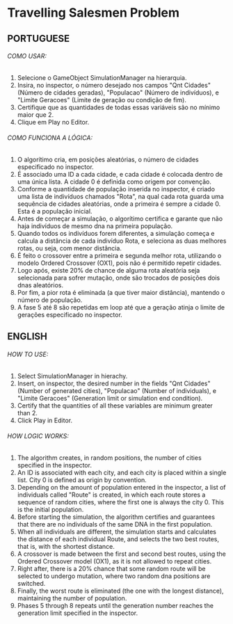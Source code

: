 # Travelling Salesmen Problem
## PORTUGUESE
###### COMO USAR:
1) Selecione o GameObject SimulationManager na hierarquia.
2) Insira, no inspector, o número desejado nos campos "Qnt Cidades" (Número de cidades geradas), "Populacao" (Número de indivíduos), e "Limite Geracoes" (Limite de geração ou condição de fim).
3) Certifique que as quantidades de todas essas variáveis são no mínimo maior que 2.
4) Clique em Play no Editor.

###### COMO FUNCIONA A LÓGICA:
1) O algorítimo cria, em posições aleatórias, o número de cidades especificado no inspector.
2) É associado uma ID a cada cidade, e cada cidade é colocada dentro de uma única lista. A cidade 0 é definida como origem por convenção.
3) Conforme a quantidade de população inserida no inspector, é criado uma lista de indivíduos chamados "Rota", na qual cada rota guarda uma sequência de cidades aleatórias, onde a primeira é sempre a cidade 0. Esta é a população inicial.
4) Antes de começar a simulação, o algorítimo certifica e garante que não haja indivíduos de mesmo dna na primeira população.
5) Quando todos os indivíduos forem diferentes, a simulação começa e calcula a distância de cada indivíduo Rota, e seleciona as duas melhores rotas, ou seja, com menor distância.
6) É feito o crossover entre a primeira e segunda melhor rota, utilizando o modelo Ordered Crossover (OX1), pois não é permitido repetir cidades.
7) Logo após, existe 20% de chance de alguma rota aleatória seja selecionada para sofrer mutação, onde são trocados de posições dois dnas aleatórios.
8) Por fim, a pior rota é eliminada (a que tiver maior distância), mantendo o número de população.
9) A fase 5 até 8 são repetidas em loop até que a geração atinja o limite de gerações especificado no inspector.

## ENGLISH
###### HOW TO USE:
1) Select SimulationManager in hierachy.
2) Insert, on inspector, the desired number in the fields "Qnt Cidades" (Number of generated cities), "Populacao" (Number of individuals), e "Limite Geracoes" (Generation limit or simulation end condition).
3) Certify that the quantities of all these variables are minimum greater than 2.
4) Click Play in Editor.

###### HOW LOGIC WORKS:
1) The algorithm creates, in random positions, the number of cities specified in the inspector.
2) An ID is associated with each city, and each city is placed within a single list. City 0 is defined as origin by convention.
3) Depending on the amount of population entered in the inspector, a list of individuals called "Route" is created, in which each route stores a sequence of random cities, where the first one is always the city 0. This is the initial population.
4) Before starting the simulation, the algorithm certifies and guarantees that there are no individuals of the same DNA in the first population.
5) When all individuals are different, the simulation starts and calculates the distance of each individual Route, and selects the two best routes, that is, with the shortest distance.
6) A crossover is made between the first and second best routes, using the Ordered Crossover model (OX1), as it is not allowed to repeat cities.
7) Right after, there is a 20% chance that some random route will be selected to undergo mutation, where two random dna positions are switched.
8) Finally, the worst route is eliminated (the one with the longest distance), maintaining the number of population.
9) Phases 5 through 8 repeats until the generation number reaches the generation limit specified in the inspector.
